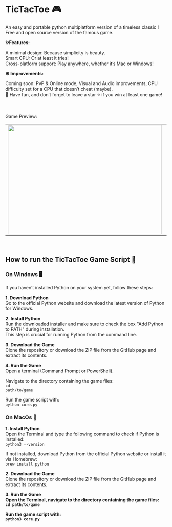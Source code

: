 # TicTacToe 🎮
<p> An easy and portable python multiplatform version of a timeless classic ! <br> Free and open source version of the famous game.<br></p>

<p><b>✨Features:</b></p>
<p>A minimal design: Because simplicity is beauty.<br>
Smart CPU: Or at least it tries!<br>
Cross-platform support: Play anywhere, whether it’s Mac or Windows!<br></p>

<p><b>⚙️ Improvements:</b></p>
<p>Coming soon: PvP & Online mode, Visual and Audio improvements, CPU difficulty set for a CPU that doesn’t cheat (maybe). <br>
👾 Have fun, and don’t forget to leave a star ⭐️ if you win at least one game!</p>
<br>

<h7>Game Preview:</h7>
<table> 
  <tr> 
    <td><img src="https://i.ibb.co/6BtrGS9/image1.png" width="480" height="340"></td> 
    <td><img src="https://i.ibb.co/PmCTys5/image3.png" width="480" height="340"></td> 
  </tr> 
</table> 
<br>


## How to run the TicTacToe Game Script 🚀

<h3>On Windows 🖥️</h3>
<p>If you haven’t installed Python on your system yet, follow these steps:</p>

<p><b>1. Download Python</b><br>
Go to the official Python website and download the latest version of Python for Windows.</p>

<p><b>2. Install Python</b><br>
Run the downloaded installer and make sure to check the box "Add Python to PATH" during installation. <br> 
This step is crucial for running Python from the command line.</p>
 
<p><b>3. Download the Game</b><br>
Clone the repository or download the ZIP file from the GitHub page and extract its contents.</p>

<p><b>4. Run the Game</b><br>
Open a terminal (Command Prompt or PowerShell).<br>

  Navigate to the directory containing the game files:<br>
  <code>cd path/to/game</code><br>

  Run the game script with:<br>
  <code>python core.py</code></p>

<h3>On MacOs 🍎</h3>

<p><b>1. Install Python</b><br>
Open the Terminal and type the following command to check if Python is installed:<br>
  <code>python3 --version</code><br>
  
If not installed, download Python from the official Python website or install it via Homebrew:<br>
  <code>brew install python</code></p>

<p><b>2. Download the Game</b><br>
Clone the repository or download the ZIP file from the GitHub page and extract its contents.<br></p>

<p><b>3. Run the Game<br>
Open the Terminal, navigate to the directory containing the game files:<br>
<code>cd path/to/game</code><br>
  
Run the game script with:<br>
<code>python3 core.py</code>
